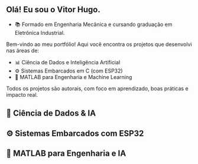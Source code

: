## Olá! Eu sou o **Vitor Hugo**.

- 📚 Formado em Engenharia Mecânica e cursando graduação em Eletrônica Industrial.

Bem-vindo ao meu portfólio! Aqui você encontra os projetos que desenvolvi nas áreas de:

- 📊 Ciência de Dados e Inteligência Artificial
- ⚙️ Sistemas Embarcados em C (com ESP32)
- 🧠 MATLAB para Engenharia e Machine Learning

Todos os projetos são autorais, com foco em aprendizado, boas práticas e impacto real.


## 🔢 Ciência de Dados & IA


## ⚙️ Sistemas Embarcados com ESP32


## 🧠 MATLAB para Engenharia e IA














